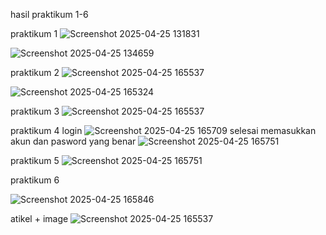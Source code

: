 hasil praktikum 1-6

praktikum 1
![Screenshot 2025-04-25 131831](https://github.com/user-attachments/assets/ea809177-1fad-4a72-9534-ce80af5db688)

![Screenshot 2025-04-25 134659](https://github.com/user-attachments/assets/bf0744b3-6c8e-46f8-b83e-d419f545955b)

praktikum 2
![Screenshot 2025-04-25 165537](https://github.com/user-attachments/assets/db12e609-d7cf-4750-96fb-b340e4c684e0)

![Screenshot 2025-04-25 165324](https://github.com/user-attachments/assets/4d5173fe-1381-4fef-b3ac-4db3faa89cca)

praktikum 3
![Screenshot 2025-04-25 165537](https://github.com/user-attachments/assets/65b6d5e2-f871-4fa8-b91b-66f3c16f4134)

praktikum 4
login
![Screenshot 2025-04-25 165709](https://github.com/user-attachments/assets/28f3342b-b75a-4a72-aad0-5dadb8d2f984)
selesai memasukkan akun dan pasword  yang benar
![Screenshot 2025-04-25 165751](https://github.com/user-attachments/assets/4a605b75-ee6e-4c72-90d8-d26a77a2c53b)

praktikum 5
![Screenshot 2025-04-25 165751](https://github.com/user-attachments/assets/0063b16a-4898-4dd8-b1bb-5d1c5bd3b00d)

praktikum 6

![Screenshot 2025-04-25 165846](https://github.com/user-attachments/assets/247f8b73-a8cd-4b2f-a737-f54877d974ef)

atikel + image
![Screenshot 2025-04-25 165537](https://github.com/user-attachments/assets/aec74ad9-f323-4048-9155-00be1c48863b)
